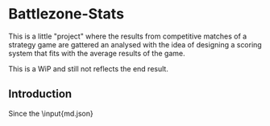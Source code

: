 # Battlezone-Stats
This is a little "project" where the results from competitive matches of a strategy game are gattered an analysed with the idea of designing a scoring system that fits with the average results of the game.

This is a WiP and still not reflects the end result.

## Introduction
Since the 
\input{md.json}